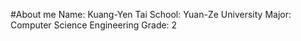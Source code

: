 #About me
Name: Kuang-Yen Tai
School: Yuan-Ze University
Major: Computer Science Engineering
Grade: 2
